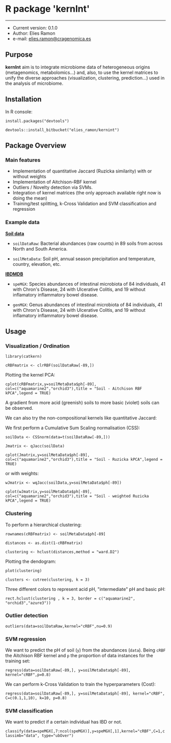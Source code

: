 # R package 'kernInt'

-----------------------------

- Current version: 0.1.0
- Author: Elies Ramon
- e-mail: elies.ramon@cragenomica.es

## Purpose

**kernInt** aim is to integrate microbiome data of heterogeneous origins (metagenomics, metabolomics...) and, also, to use the kernel matrices to unify the diverse approaches (visualization, clustering, prediction...) used in the analysis of microbiome.


## Installation

In R console:  
															
`install.packages("devtools")`

`devtools::install_bitbucket("elies_ramon/kernint")`

## Package Overview

### Main features

- Implementation of quantitative Jaccard (Ruzicka similarity) with or without weights
- Implementation of Aitchison-RBF kernel
- Outliers / Novelty detection via SVMs.
- Integration of kernel matrices (the only approach available right now is doing the mean)
- Training/test splitting, k-Cross Validation and SVM classification and regression

### Example data

[**Soil data**](https://qiita.ucsd.edu/study/description/103)

- `soilDataRaw`: Bacterial abundances (raw counts) in 89 soils from across North and South America. 

- `soilMetaData`: Soil pH, annual season precipitation and temperature, country, elevation, etc.
 
[**IBDMDB** ](https://ibdmdb.org/tunnel/public/HMP2/WGS/1818/products)

- `speMGX`: Species abundances of intestinal microbiota of 84 individuals, 41 with Chron's Disease, 24 with Ulcerative Colitis, and 19 without inflamatory inflammatory bowel disease.

- `genMGX`: Genus abundances of intestinal microbiota of 84 individuals, 41 with Chron's Disease, 24 with Ulcerative Colitis, and 19 without inflamatory inflammatory bowel disease.
 
## Usage

### Visualization / Ordination

`library(catkern)`

`cRBFmatrix <- clrRBF(soilDataRaw[-89,])`

Plotting the kernel PCA: 

`cplot(cRBFmatrix,y=soilMetaData$ph[-89], col=c("aquamarine2","orchid3"),title = "Soil - Aitchison RBF kPCA",legend = TRUE)`

A gradient from more acid (greenish) soils to more basic (violet) soils can be observed.

We can also try the non-compositional kernels like quantitative Jaccard:

We first perform a Cumulative Sum Scaling normalisation (CSS):

`soilData <- CSSnorm(data=t(soilDataRaw[-89,]))`

`Jmatrix <- qJacc(soilData)`

`cplot(Jmatrix,y=soilMetaData$ph[-89], col=c("aquamarine2","orchid3"),title = "Soil - Ruzicka kPCA",legend = TRUE)`

or with weights:

`wJmatrix <- wqJacc(soilData,y=soilMetaData$ph[-89])`

`cplot(wJmatrix,y=soilMetaData$ph[-89], col=c("aquamarine2","orchid3"),title = "Soil - weighted Ruzicka kPCA",legend = TRUE)`


### Clustering

To perform a hierarchical clustering:

`rownames(cRBFmatrix) <- soilMetaData$ph[-89]`

`distances <- as.dist(1-cRBFmatrix)`

`clustering <- hclust(distances,method = "ward.D2")`

Plotting the dendogram: 

`plot(clustering)`

`clusters <- cutree(clustering, k = 3)`

Three different colors to represent acid pH, "intermediate" pH and basic pH: 

`rect.hclust(clustering , k = 3, border = c("aquamarine2", "orchid3","azure3"))`

### Outlier detection

`outliers(data=soilDataRaw,kernel="cRBF",nu=0.9)`

### SVM regression 

We want to predict the pH of soil (`y`) from the abundances (`data`). 
Being `cRBF` the Aitchison RBF kernel and `p` the proportion of data instances for the training set:

`regress(data=soilDataRaw[-89,], y=soilMetaData$ph[-89], kernel="cRBF",p=0.8)`

We can perform k-Cross Validation to train the hyperparameters (Cost):

`regress(data=soilDataRaw[-89,], y=soilMetaData$ph[-89], kernel="cRBF", C=c(0.1,1,10), k=10, p=0.8)`

### SVM classification

We want to predict if a certain individual has IBD or not.

`classify(data=speMGX[,7:ncol(speMGX)],y=speMGX[,1],kernel="cRBF",C=1,classimb="data", type="ubOver")`
